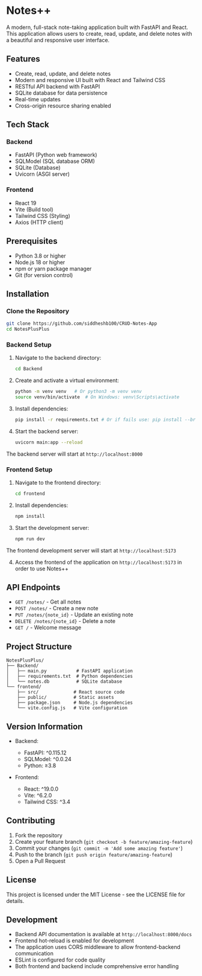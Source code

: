 # Notes++

A modern, full-stack note-taking application built with FastAPI and React. This application allows users to create, read, update, and delete notes with a beautiful and responsive user interface.

## Features

- Create, read, update, and delete notes
- Modern and responsive UI built with React and Tailwind CSS
- RESTful API backend with FastAPI
- SQLite database for data persistence
- Real-time updates
- Cross-origin resource sharing enabled

## Tech Stack

### Backend
- FastAPI (Python web framework)
- SQLModel (SQL database ORM)
- SQLite (Database)
- Uvicorn (ASGI server)

### Frontend
- React 19
- Vite (Build tool)
- Tailwind CSS (Styling)
- Axios (HTTP client)

## Prerequisites

- Python 3.8 or higher
- Node.js 18 or higher
- npm or yarn package manager
- Git (for version control)

## Installation

### Clone the Repository

```bash
git clone https://github.com/siddheshb100/CRUD-Notes-App
cd NotesPlusPlus
```

### Backend Setup

1. Navigate to the backend directory:
   ```bash
   cd Backend
   ```

2. Create and activate a virtual environment:
   ```bash
   python -m venv venv   # Or python3 -m venv venv
   source venv/bin/activate  # On Windows: venv\Scripts\activate
   ```

3. Install dependencies:
   ```bash
   pip install -r requirements.txt # Or if fails use: pip install --break-system-packages -r requirements.txt
   ```

4. Start the backend server:
   ```bash
   uvicorn main:app --reload
   ```

The backend server will start at `http://localhost:8000`

### Frontend Setup

1. Navigate to the frontend directory:
   ```bash
   cd frontend
   ```

2. Install dependencies:
   ```bash
   npm install
   ```

3. Start the development server:
   ```bash
   npm run dev
   ```
The frontend development server will start at `http://localhost:5173`

4. Access the frontend of the application on `http://localhost:5173` in order to use Notes++

## API Endpoints

- `GET /notes/` - Get all notes
- `POST /notes/` - Create a new note
- `PUT /notes/{note_id}` - Update an existing note
- `DELETE /notes/{note_id}` - Delete a note
- `GET /` - Welcome message

## Project Structure

```
NotesPlusPlus/
├── Backend/
│   ├── main.py           # FastAPI application
│   ├── requirements.txt  # Python dependencies
│   └── notes.db          # SQLite database
└── frontend/
    ├── src/             # React source code
    ├── public/          # Static assets
    ├── package.json     # Node.js dependencies
    └── vite.config.js   # Vite configuration
```

## Version Information

- Backend:
  - FastAPI: ^0.115.12
  - SQLModel: ^0.0.24
  - Python: ≥3.8

- Frontend:
  - React: ^19.0.0
  - Vite: ^6.2.0
  - Tailwind CSS: ^3.4

## Contributing

1. Fork the repository
2. Create your feature branch (`git checkout -b feature/amazing-feature`)
3. Commit your changes (`git commit -m 'Add some amazing feature'`)
4. Push to the branch (`git push origin feature/amazing-feature`)
5. Open a Pull Request

## License

This project is licensed under the MIT License - see the LICENSE file for details.

## Development

- Backend API documentation is available at `http://localhost:8000/docs`
- Frontend hot-reload is enabled for development
- The application uses CORS middleware to allow frontend-backend communication
- ESLint is configured for code quality
- Both frontend and backend include comprehensive error handling
